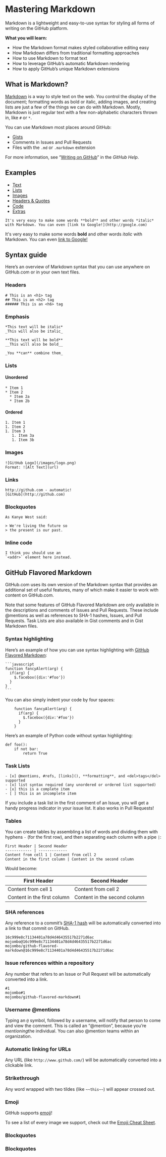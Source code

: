 # Mastering Markdown

Markdown is a lightweight and easy-to-use syntax for styling all forms of writing on the GitHub platform.

**What you will learn:**

- How the Markdown format makes styled collaborative editing easy
- How Markdown differs from traditional formatting approaches
- How to use Markdown to format text
- How to leverage GitHub’s automatic Markdown rendering
- How to apply GitHub’s unique Markdown extensions



## What is Markdown?

[Markdown](http://daringfireball.net/projects/markdown/) is a way to style text on the web. You control the display of the document; formatting words as bold or italic, adding images, and creating lists are just a few of the things we can do with Markdown. Mostly, Markdown is just regular text with a few non-alphabetic characters thrown in, like `#` or `*`.

You can use Markdown most places around GitHub:

- [Gists](https://gist.github.com/)
- Comments in Issues and Pull Requests
- Files with the `.md` or `.markdown` extension

For more information, see “[Writing on GitHub](https://help.github.com/categories/writing-on-github/)” in the *GitHub Help*.



## Examples

- [Text](https://guides.github.com/features/mastering-markdown/#) 
- [Lists](https://guides.github.com/features/mastering-markdown/#)
- [Images](https://guides.github.com/features/mastering-markdown/#)
- [Headers & Quotes](https://guides.github.com/features/mastering-markdown/#)
- [Code](https://guides.github.com/features/mastering-markdown/#) 
- [Extras](https://guides.github.com/features/mastering-markdown/#)

```
It's very easy to make some words **bold** and other words *italic* with Markdown. You can even [link to Google!](http://google.com)
```

It's very easy to make some words **bold** and other words *italic* with Markdown. You can even [link to Google!](http://google.com/)

## Syntax guide

Here’s an overview of Markdown syntax that you can use anywhere on GitHub.com or in your own text files.

### Headers

```
# This is an <h1> tag
## This is an <h2> tag
###### This is an <h6> tag
```

### Emphasis

```
*This text will be italic*
_This will also be italic_

**This text will be bold**
__This will also be bold__

_You **can** combine them_
```

### Lists

#### Unordered

```
* Item 1
* Item 2
  * Item 2a
  * Item 2b
```

#### Ordered

```
1. Item 1
1. Item 2
1. Item 3
   1. Item 3a
   1. Item 3b
```

### Images

```
![GitHub Logo](/images/logo.png)
Format: ![Alt Text](url)
```

### Links

```
http://github.com - automatic!
[GitHub](http://github.com)
```

### Blockquotes

```
As Kanye West said:

> We're living the future so
> the present is our past.
```

### Inline code

```
I think you should use an
`<addr>` element here instead.
```



## GitHub Flavored Markdown

GitHub.com uses its own version of the Markdown syntax that provides an additional set of useful features, many of which make it easier to work with content on GitHub.com.

Note that some features of GitHub Flavored Markdown are only available in the descriptions and comments of Issues and Pull Requests. These include @mentions as well as references to SHA-1 hashes, Issues, and Pull Requests. Task Lists are also available in Gist comments and in Gist Markdown files.

### Syntax highlighting

Here’s an example of how you can use syntax highlighting with [GitHub Flavored Markdown](https://help.github.com/articles/basic-writing-and-formatting-syntax/):

```
​```javascript
function fancyAlert(arg) {
  if(arg) {
    $.facebox({div:'#foo'})
  }
}
​```
```

You can also simply indent your code by four spaces:

```
    function fancyAlert(arg) {
      if(arg) {
        $.facebox({div:'#foo'})
      }
    }
```

Here’s an example of Python code without syntax highlighting:

```
def foo():
    if not bar:
        return True
```

### Task Lists

```
- [x] @mentions, #refs, [links](), **formatting**, and <del>tags</del> supported
- [x] list syntax required (any unordered or ordered list supported)
- [x] this is a complete item
- [ ] this is an incomplete item
```

If you include a task list in the first comment of an Issue, you will get a handy progress indicator in your issue list. It also works in Pull Requests!

### Tables

You can create tables by assembling a list of words and dividing them with hyphens `-` (for the first row), and then separating each column with a pipe `|`:

```
First Header | Second Header
------------ | -------------
Content from cell 1 | Content from cell 2
Content in the first column | Content in the second column
```

Would become:

| First Header                | Second Header                |
| --------------------------- | ---------------------------- |
| Content from cell 1         | Content from cell 2          |
| Content in the first column | Content in the second column |

### SHA references

Any reference to a commit’s [SHA-1 hash](http://en.wikipedia.org/wiki/SHA-1) will be automatically converted into a link to that commit on GitHub.

```
16c999e8c71134401a78d4d46435517b2271d6ac
mojombo@16c999e8c71134401a78d4d46435517b2271d6ac
mojombo/github-flavored-markdown@16c999e8c71134401a78d4d46435517b2271d6ac
```

### Issue references within a repository

Any number that refers to an Issue or Pull Request will be automatically converted into a link.

```
#1
mojombo#1
mojombo/github-flavored-markdown#1
```

### Username @mentions

Typing an `@` symbol, followed by a username, will notify that person to come and view the comment. This is called an “@mention”, because you’re *mentioning*the individual. You can also @mention teams within an organization.

### Automatic linking for URLs

Any URL (like `http://www.github.com/`) will be automatically converted into a clickable link.

### Strikethrough

Any word wrapped with two tildes (like `~~this~~`) will appear crossed out.

### <span>Emoji<span>

GitHub supports [emoji](https://help.github.com/articles/basic-writing-and-formatting-syntax/#using-emoji)!

To see a list of every image we support, check out the [Emoji Cheat Sheet](https://github.com/ikatyang/emoji-cheat-sheet/blob/master/README.md).

### Blockquotes

### Blockquotes
